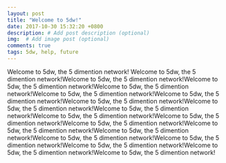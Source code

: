 ```yaml
---
layout: post
title: "Welcome to 5dw!"
date: 2017-10-30 15:32:20 +0800
description: # Add post description (optional)
img:  # Add image post (optional)
comments: true
tags: 5dw, help, future
---
```

Welcome to 5dw, the 5 dimention network! Welcome to 5dw, the 5 dimention network!Welcome to 5dw, the 5 dimention network!Welcome to 5dw, the 5 dimention network!Welcome to 5dw, the 5 dimention network!Welcome to 5dw, the 5 dimention network!Welcome to 5dw, the 5 dimention network!Welcome to 5dw, the 5 dimention network!Welcome to 5dw, the 5 dimention network!Welcome to 5dw, the 5 dimention network!Welcome to 5dw, the 5 dimention network!Welcome to 5dw, the 5 dimention network!Welcome to 5dw, the 5 dimention network!Welcome to 5dw, the 5 dimention network!Welcome to 5dw, the 5 dimention network!Welcome to 5dw, the 5 dimention network!Welcome to 5dw, the 5 dimention network!Welcome to 5dw, the 5 dimention network!Welcome to 5dw, the 5 dimention network!Welcome to 5dw, the 5 dimention network!
